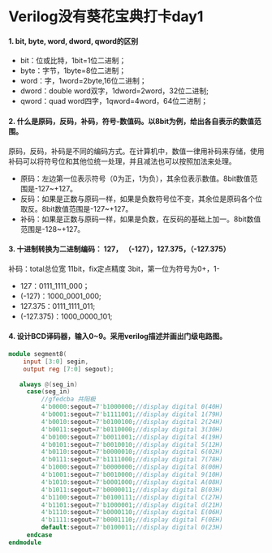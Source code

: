 # Verilog没有葵花宝典打卡day1

#### 1. bit, byte, word, dword, qword的区别

- bit：位或比特，1bit=1位二进制；
- byte：字节，1byte=8位二进制；
- word：字，1word=2byte,16位二进制；
- dword：double word双字，1dword=2word，32位二进制;
- qword：quad word四字，1qword=4word，64位二进制；

#### 2. 什么是原码，反码，补码，符号-数值码。以8bit为例，给出各自表示的数值范围。

原码，反码，补码是不同的编码方式。在计算机中，数值一律用补码来存储，使用补码可以将符号位和其他位统一处理，并且减法也可以按照加法来处理。
- 原码：左边第一位表示符号（0为正，1为负），其余位表示数值。8bit数值范围是-127~+127。
- 反码：如果是正数与原码一样，如果是负数符号位不变，其余位是原码各个位取反。8bit数值范围是-127~+127。
- 补码：如果是正数与原码一样，如果是负数，在反码的基础上加一。8bit数值范围是-128~+127。

#### 3. 十进制转换为二进制编码： 127， （-127），127.375，（-127.375）

补码：total总位宽 11bit，fix定点精度 3bit，第一位为符号为0+，1-
- 127：0111_1111_000；
- (-127)：1000_0001_000;
- 127.375：0111_1111_011;
- (-127.375)：1000_0000_101;

#### 4. 设计BCD译码器，输入0~9。采用verilog描述并画出门级电路图。

```verilog
module segment8(
    input [3:0] segin,
    output reg [7:0] segout);
   
   always @(seg_in)
     case(seg_in)
         //gfedcba 共阳极
         4'b0000:segout=7'b1000000;//display digital 0(40H)
         4'b0001:segout=7'b1111001;//display digital 1(79H)
         4'b0010:segout=7'b0100100;//display digital 2(24H)
         4'b0011:segout=7'b0110000;//display digital 3(30H)
         4'b0100:segout=7'b0011001;//display digital 4(19H)
         4'b0101:segout=7'b0010010;//display digital 5(12H)
         4'b0110:segout=7'b0000010;//display digital 6(02H)
         4'b0111:segout=7'b1111000;//display digital 7(78H)
         4'b1000:segout=7'b0000000;//display digital 8(00H)
         4'b1001:segout=7'b0010000;//display digital 9(10H)
         4'b1010:segout=7'b0001000;//display digital A(08H)
         4'b1011:segout=7'b0000011;//display digital B(03H)
         4'b1100:segout=7'b0100111;//display digital C(27H)
         4'b1101:segout=7'b1000001;//display digital d(21H)
         4'b1110:segout=7'b0000110;//display digital E(06H)
         4'b1111:segout=7'b0001110;//display digital F(0EH)
         default:segout=7'b0100011;//display digital 0(23H)
     endcase
endmodule
```
